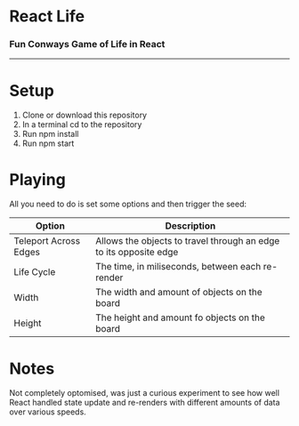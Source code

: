 # React Life
### Fun Conways Game of Life in React
---

# Setup

1. Clone or download this repository
2. In a terminal cd to the repository
3. Run npm install
4. Run npm start

# Playing

All you need to do is set some options and then trigger the seed:

|Option                 |Description                                                        |
|-----------------------|-------------------------------------------------------------------|
|Teleport Across Edges  |Allows the objects to travel through an edge to its opposite edge  |
|Life Cycle             |The time, in miliseconds, between each re-render                   |
|Width                  |The width and amount of objects on the board                       |
|Height                 |The height and amount fo objects on the board                      |

# Notes

Not completely optomised, was just a curious experiment to see how well React handled state update and re-renders with different amounts of data over various speeds.

